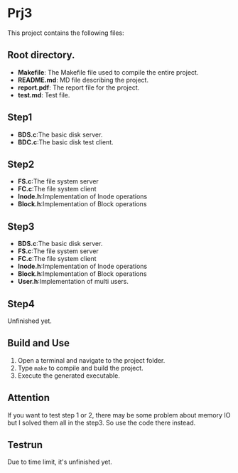 # Prj3 
This project contains the following files:
## Root directory.
* **Makefile**: The Makefile file used to compile the entire project.
* **README.md**: MD file describing the project.
* **report.pdf**: The report file for the project.
* **test.md**: Test file.

## Step1
* **BDS.c**:The basic disk server.
* **BDC.c**:The basic disk test client.


## Step2
* **FS.c**:The file system server
* **FC.c**:The file system client
* **Inode.h**:Implementation of Inode operations
* **Block.h**:Implementation of Block operations

## Step3
* **BDS.c**:The basic disk server.
* **FS.c**:The file system server
* **FC.c**:The file system client
* **Inode.h**:Implementation of Inode operations
* **Block.h**:Implementation of Block operations
* **User.h**:Implementation of multi users.

## Step4
Unfinished yet.

## Build and Use
1. Open a terminal and navigate to the project folder.
2. Type `make` to compile and build the project.
3. Execute the generated executable.
 
## Attention
If you want to test step 1 or 2, there may be some problem about memory IO but I solved them all in the step3. So use the code there instead.

## Testrun
Due to time limit, it's unfinished yet.

